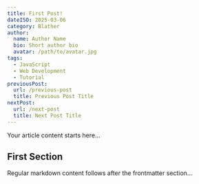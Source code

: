 ```yaml
---
title: First Post!
dateISO: 2025-03-06
category: Blather
author:
  name: Author Name
  bio: Short author bio
  avatar: /path/to/avatar.jpg
tags:
  - JavaScript
  - Web Development
  - Tutorial
previousPost:
  url: /previous-post
  title: Previous Post Title
nextPost:
  url: /next-post
  title: Next Post Title
---
```


Your article content starts here...

## First Section

Regular markdown content follows after the frontmatter section...
